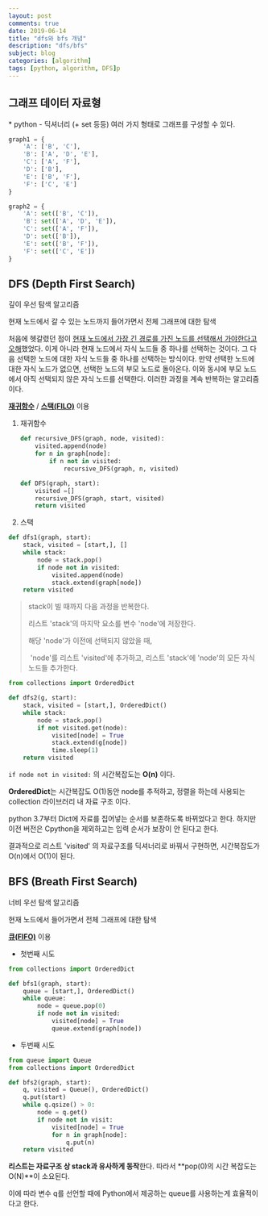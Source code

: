 ```yaml
---
layout: post
comments: true
date: 2019-06-14
title: "dfs와 bfs 개념"
description: "dfs/bfs"
subject: blog
categories: [algorithm]
tags: [python, algorithm, DFS]p
---
```


<h2>그래프 데이터 자료형</h2>
* python - 딕셔너리 (+ set 등등) 여러 가지 형태로 그래프를 구성할 수 있다.

  ```python
  graph1 = {
      'A': ['B', 'C'],
      'B': ['A', 'D', 'E'],
      'C': ['A', 'F'],
      'D': ['B'],
      'E': ['B', 'F'],
      'F': ['C', 'E']
  }
  
  graph2 = {
      'A': set(['B', 'C']),
      'B': set(['A', 'D', 'E']),
      'C': set(['A', 'F']),
      'D': set(['B']),
      'E': set(['B', 'F']),
      'F': set(['C', 'E'])
  }
  ```

  

<h2> DFS (Depth First Search)</h2>
깊이 우선 탐색 알고리즘

현재 노드에서 갈 수 있는 노드까지 들어가면서 전체 그래프에 대한 탐색

처음에 헷갈렸던 점이 <u>현재 노드에서 가장 긴 경로를 가진 노드를 선택해서 가야한다고 오해</u>했었다. 이게 아니라 현재 노드에서 자식 노드들 중 하나를 선택하는 것이다. 그 다음 선택한 노드에 대한 자식 노드들 중 하나를 선택하는 방식이다. 만약 선택한 노드에 대한 자식 노드가 없으면, 선택한 노드의 부모 노드로 돌아온다. 이와 동시에 부모 노드에서 아직 선택되지 않은 자식 노드를 선택한다. 이러한 과정을 계속 반복하는 알고리즘이다.

 <u>**재귀함수**</u> / **<u>스택(FILO)</u>** 이용



1. 재귀함수

   ```python
   def recursive_DFS(graph, node, visited):
       visited.append(node)
       for n in graph[node]:
           if n not in visited:
               recursive_DFS(graph, n, visited)
   
   def DFS(graph, start):
       visited =[]
       recursive_DFS(graph, start, visited)
       return visited
   ```

   

2. 스택

```python
def dfs1(graph, start):
    stack, visited = [start,], []
    while stack:
        node = stack.pop()
        if node not in visited:
            visited.append(node)
            stack.extend(graph[node])
    return visited
```

> stack이 빌 때까지 다음 과정을 반복한다. 
>
> 리스트 'stack'의 마지막 요소를 변수 'node'에 저장한다.
>
> 해당 'node'가 이전에 선택되지 않았을 때,
>
> ​	'node'를 리스트 'visited'에 추가하고, 리스트 'stack'에 'node'의 모든 자식 노드들 추가한다.

```python
from collections import OrderedDict

def dfs2(g, start):
    stack, visited = [start,], OrderedDict()
    while stack:
        node = stack.pop()
        if not visited.get(node):
            visited[node] = True
            stack.extend(g[node])
            time.sleep(1)
    return visited
```

`if node not in visited:` 의 시간복잡도는 **O(n)** 이다. 

**OrderedDict**는 시간복잡도 O(1)동안 node를 추적하고, 정렬을 하는데 사용되는 collection 라이브러리 내 자료 구조 이다.

python 3.7부터 Dict에 자료를 집어넣는 순서를 보존하도록 바뀌었다고 한다. 하지만 이전 버전은 Cpython을 제외하고는 입력 순서가 보장이 안 된다고 한다.

결과적으로 리스트 'visited' 의 자료구조를 딕셔너리로 바꿔서 구현하면, 시간복잡도가 O(n)에서 O(1)이 된다. 



<h2>BFS (Breath First Search)</h2>
너비 우선 탐색 알고리즘

현재 노드에서  들어가면서 전체 그래프에 대한 탐색

<u>**큐(FIFO)**</u>  이용

* 첫번째 시도

```python
from collections import OrderedDict

def bfs1(graph, start):
    queue = [start,], OrderedDict()
    while queue:
        node = queue.pop(0)
        if node not in visited:
            visited[node] = True
            queue.extend(graph[node])
```



* 두번째 시도

```python
from queue import Queue
from collections import OrderedDict

def bfs2(graph, start):
    q, visited = Queue(), OrderedDict()
    q.put(start)
    while q.qsize() > 0:
        node = q.get()
        if node not in visit:
            visited[node] = True
            for n in graph[node]:
                q.put(n)
    return visited
```

**리스트는 자료구조 상 stack과 유사하게 동작**한다. 따라서 **pop(0)의 시간 복잡도는 O(N)**이 소요된다. 

 이에 따라 변수 q를 선언할 때에 Python에서 제공하는 queue를 사용하는게 효율적이다고 한다.